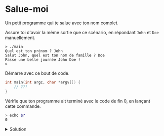 # Salue-moi
Un petit programme qui te salue avec ton nom complet.

Assure toi d'avoir la même sortie que ce scénario, en répondant `John` et `Doe` manuellement.
```
> ./main
Quel est ton prénom ? John
Salut John, quel est ton nom de famille ? Doe
Passe une belle journée John Doe !
>
```

Démarre avec ce bout de code.
```c
int main(int argc, char *argv[]) {
    // ???
}
```

Vérifie que ton programme ait terminé avec le code de fin 0, en lançant cette commande.
```sh
> echo $?
0
```
<details>
<summary>Solution</summary>

```c
#include <stdio.h>

#define NAME_MAX_SIZE 100
int main(int argc, char *argv[]) {
    char firstname[NAME_MAX_SIZE];
    char lastname[NAME_MAX_SIZE];

    printf("Quel est ton prénom ? ");
    fflush(stdout);
    scanf("%s", firstname);

    printf("Salut %s, quel est ton nom de famille ? ", firstname);
    fflush(stdout);
    scanf("%s", lastname);

    printf("Passe une belle journée %s %s !\n", firstname, lastname);
    return 0;
}
```
</details>
